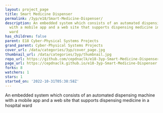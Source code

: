 ```yaml
---
layout: project_page
title: Smart Medicine Dispenser
permalink: /3yp/e18/Smart-Medicine-Dispenser/
description: An embedded system which consists of an automated dispensing machine
  with a mobile app and a web site that supports dispensing medicine in a hospital
  ward
has_children: false
parent: E18 Cyber-Physical Systems Projects
grand_parent: Cyber-Physical Systems Projects
cover_url: /data/categories/3yp/cover_page.jpg
thumbnail_url: /data/categories/3yp/thumbnail.jpg
repo_url: https://github.com/cepdnaclk/e18-3yp-Smart-Medicine-Dispenser
page_url: https://cepdnaclk.github.io/e18-3yp-Smart-Medicine-Dispenser
forks: 8
watchers: 1
stars: 1
started_on: '2022-10-31T05:38:58Z'
---
```


An embedded system which consists of an automated dispensing machine with a mobile app and a web site that supports dispensing medicine in a hospital ward
